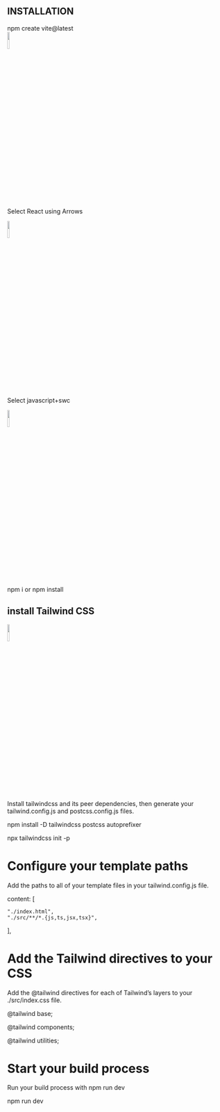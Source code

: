 ## INSTALLATION

npm create vite@latest   
<img src="https://www.svgrepo.com/show/374167/vite.svg" width=10% height=10%>

Select React using Arrows 


<img src="https://www.svgrepo.com/show/354259/react.svg" width=10% height=10%>

Select javascript+swc


<img src="https://www.svgrepo.com/show/354419/swc.svg" width=10% height=10%>

 npm i or npm install

## install Tailwind CSS

<img src="https://www.svgrepo.com/show/374118/tailwind.svg" width=10% height=10%>

Install tailwindcss and its peer dependencies, then generate your tailwind.config.js and postcss.config.js files.

npm install -D tailwindcss postcss autoprefixer


npx tailwindcss init -p

# Configure your template paths
Add the paths to all of your template files in your tailwind.config.js file.


  content: [
  
    "./index.html",
    "./src/**/*.{js,ts,jsx,tsx}",
  ],
 


# Add the Tailwind directives to your CSS
Add the @tailwind directives for each of Tailwind’s layers to your ./src/index.css file.

@tailwind base;

@tailwind components;

@tailwind utilities;

# Start your build process
Run your build process with npm run dev


npm run dev

